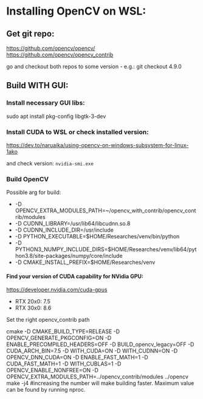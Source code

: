 # Installing OpenCV on WSL:
## Get git repo:
https://github.com/opencv/opencv/
https://github.com/opencv/opencv_contrib

go and checkout both repos to some version - e.g.: git checkout 4.9.0

## Build WITH GUI:
### Install necessary GUI libs:
sudo apt install pkg-config libgtk-3-dev

### Install CUDA to WSL or check installed version:
https://dev.to/naruaika/using-opencv-on-windows-subsystem-for-linux-1ako

and check version: `nvidia-smi.exe`


### Build OpenCV
Possible arg for build:
  - -D OPENCV_EXTRA_MODULES_PATH=~/opencv_with_contrib/opencv_contrib/modules
  - -D CUDNN_LIBRARY=/usr/lib64/libcudnn.so.8 
  - -D CUDNN_INCLUDE_DIR=/usr/include
  - -D PYTHON_EXECUTABLE=$HOME/Researches/venv/bin/python 
  - -D PYTHON3_NUMPY_INCLUDE_DIRS=$HOME/Researches/venv/lib64/python3.8/site-packages/numpy/core/include
  - -D CMAKE_INSTALL_PREFIX=$HOME/Researches/venv

#### Find your version of CUDA capability for NVidia GPU:
https://developer.nvidia.com/cuda-gpus

  - RTX 20x0: 7.5
  - RTX 30x0: 8.6

Set the right opencv_contrib path

cmake -D CMAKE_BUILD_TYPE=RELEASE -D OPENCV_GENERATE_PKGCONFIG=ON -D ENABLE_PRECOMPILED_HEADERS=OFF -D BUILD_opencv_legacy=OFF -D CUDA_ARCH_BIN=7.5 -D WITH_CUDA=ON -D WITH_CUDNN=ON -D OPENCV_DNN_CUDA=ON -D ENABLE_FAST_MATH=1 -D CUDA_FAST_MATH=1 -D WITH_CUBLAS=1 -D OPENCV_ENABLE_NONFREE=ON -D OPENCV_EXTRA_MODULES_PATH=../opencv_contrib/modules ../opencv
make -j4 #increasing the number will make building faster. Maximum value can be found by running nproc.
